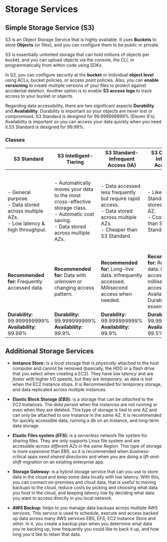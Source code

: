 # Storage Services

## Simple Storage Service (S3)

S3 is an Object Storage Service that is highly available. It uses **Buckets** to store **Objects** (or files), and you can configure them to be public or private.

S3 is essentially unlimited storage that can hold millions of objects per bucket, and you can upload objects via the console, the CLI, or programmatically from within code using SDKs.

In S3, you can configure security at the **bucket** or individual **object level** using ACLs, bucket policies, or access point policies. Also, you can **enable versioning** to create multiple versions of your files to protect against accidental deletion. Another option is to enable **S3 access logs** to track access to your bucket or objects.

Regarding data accessibility, there are two significant aspects **Durability** and **Availability**. Durability is important so your objects are never lost or compromised. S3 Standard is designed for 99.999999999% (Eleven 9's). Availability is important so you can access your data quickly when you need it.S3 Standard is designed for 99.99%.

### Classes

|S3 Standard|S3 Intelligent-Tiering|S3 Standard-Infrequent Access (IA)|S3 One Zone-Infrequent Access (IA)|S3 Glacier|S3 Glacier Deep Archive|S3 Outposts|
|---|---|---|---|---|---|---|
|- General purpose.<br>- Data stored across multiple AZs.<br>- Low latency & high throughput.|- Automatically moves your data to the most cross-effective storage class.<br>- Automatic cost saving.<br>- Data stored across multiple AZs.|- Data accessed less frequently but require rapid access.<br>- Data stored across multiple AZs.<br>- Cheaper than S3 Standard.|- Like S3 Standard-IA but stored in a single AZ.<br>- Costs 20% less than S3 Standard-IA|- Long-term data storage and archival for lower costs.<br>- Data stored across multiple AZs.<br>- Data retrieval takes longer. Options: 1-5 minutes, 3-5 hours, or 5-12 hours.|- Like Glacier but longer access times. Options: 12 hours or 48 hours.<br>- Cheapest of all S3 options.<br>- Data stored across multiple AZs.|- Provides object storage on-premises.<br>- A single storage class.<br>- Store across multiple devices and servers.|
|**Recommended for:** Frequently accessed data.|**Recommended for:** Data with unknown or changing access pattern.|**Recommended for:** Long-live data. Infrequently accessed. Millisecond access when needed.|**Recommended for:** Re-creatable data. Infrequently access with millisecond access. Availability and Durability are not essential.|**Recommended for:** Long-term backups. Cheaper storage option.|**Recommended for:** Long-term data archival accessed once or twice a year. Retaining data for regulatory compliance requirements.|**Recommended for:** Data that needs to kept local. Demanding application.|
|**Durability:** 99.999999999% <br> **Availability:** 99.99%|**Durability:** 99.999999999% <br> **Availability:** 99.9%|**Durability:** 99.999999999% <br> **Availability:** 99.9%|**Durability:** 99.999999999% <br> **Availability:** 99.5%|**Durability:** 99.999999999%|**Durability:** 99.999999999%| |

## Additional Storage Services

- **Instance Store:** is a *local* storage that is *physically* attached to the host computer and cannot be removed (basically, the HDD or a flash drive that you select when creating a EC2). They have *low latency* and are *faster* with higher I/O speeds, but they are *temporary*, as data is lost when the EC2 Instance stops. It is Recommended for temporary storage, and data replicated across multiple instances.
  
- **Elastic Block Storage (*EBS*):** is a storage that can be *attached* to the EC2 Instances. The *data persist* when the instances are not running or even when they are deleted. This type of storage is tied to *one* AZ and can only be attached to *one* Instance in the *same* AZ. It is recommended for quickly accessible data, running a db on an Instance, and long-term data storage.

- **Elastic Files system (*EFS*):** is a *serverless* network file system for sharing files. They are only supports Linux file system and are accessible *across different AZs* in the *same Region*. This type of storage is more *expensive* than EBS, so it is recommended when business-critical apps *need shared directories* and when you are doing a *lift-and-shift migration* on an existing enterprise app.

- **Storage Gateway:** is a hybrid storage service that can you use to store data in the cloud and keep some data locally with low latency. With this, you can connect on-premises and cloud data, that is useful to moving backups to the cloud, reduce costs by picking and choosing what data you host in the cloud, and keeping latency low by deciding what data you want to access directly in you local network.

- **AWS Backup:** helps to you manage data backups across multiple AWS services. This service is used to schedule, execute and access backed up data across many AWS services EBS, EFS, EC2 Instance Store and other. In it, you create a backup plan when you determine what data you're backing up, how frequently you could like to back it up, and how long you'd like to retain that data.
